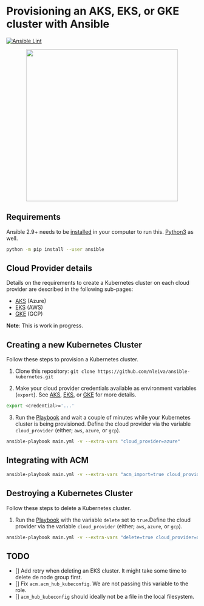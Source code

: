 # Provisioning an AKS, EKS, or GKE cluster with Ansible
[![Ansible Lint](https://github.com/nleiva/ansible-kubernetes/actions/workflows/ansible-lint.yml/badge.svg)](https://github.com/nleiva/ansible-kubernetes/actions/workflows/ansible-lint.yml)

<p align="center">
<img height="400" src="./pictures/k8s_ansible.png">
</p>

## Requirements

Ansible 2.9+ needs to be [installed](https://docs.ansible.com/ansible/latest/installation_guide/intro_installation.html#installing-ansible-with-pip) in your computer to run this. [Python3](https://wiki.python.org/moin/BeginnersGuide/Download) as well.

```bash
python -m pip install --user ansible
```

## Cloud Provider details

Details on the requirements to create a Kubernetes cluster on each cloud provider are described in the following sub-pages:  

- [AKS](aks.md) (Azure)
- [EKS](eks.md) (AWS)
- [GKE](gke.md) (GCP)

**Note**: This is work in progress.

## Creating a new Kubernetes Cluster

Follow these steps to provision a Kubernetes cluster.

1. Clone this repository: `git clone https://github.com/nleiva/ansible-kubernetes.git`

2. Make your cloud provider credentials available as environment variables (`export`). See [AKS](aks.md), [EKS](eks.md), or [GKE](gke.md) for more details.

```bash
export <credential>='...'
```

3. Run the [Playbook](main.yml) and wait a couple of minutes while your Kubernetes cluster is being provisioned. Define the cloud provider via the variable `cloud_provider` (either; `aws`, `azure`, or `gcp`).

```bash
ansible-playbook main.yml -v --extra-vars "cloud_provider=azure"
```

## Integrating with ACM

```bash
ansible-playbook main.yml -v --extra-vars "acm_import=true cloud_provider=aws"
```

## Destroying a Kubernetes Cluster

Follow these steps to delete a Kubernetes cluster.

1. Run the [Playbook](main.yml) with the variable `delete` set to `true`.Define the cloud provider via the variable `cloud_provider` (either; `aws`, `azure`, or `gcp`).

```bash
ansible-playbook main.yml -v --extra-vars "delete=true cloud_provider=azure"
```

## TODO
- [] Add retry when deleting an EKS cluster. It might take some time to delete de node group first.
- [] Fix `acm.acm_hub_kubeconfig`. We are not passing this variable to the role.
- [] `acm_hub_kubeconfig` should ideally not be a file in the local filesystem.